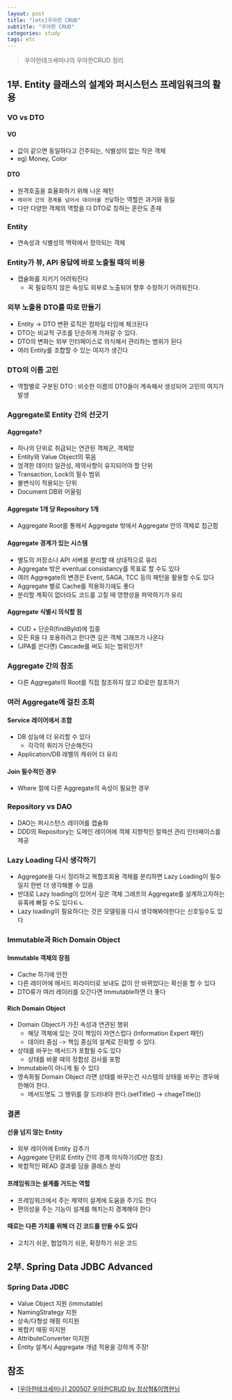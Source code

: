```yaml
---
layout: post
title: "[etc]우아한 CRUD"
subtitle: "우아한 CRUD"
categories: study
tags: etc
---
```

> 우아한테크세미나의 우아한CRUD 정리

## 1부. Entity 클래스의 설계와 퍼시스턴스 프레임워크의 활용
### VO vs DTO
#### VO
- 값이 같으면 동일하다고 간주되는, 식별성이 없는 작은 객체
- eg) Money, Color

#### DTO
- 원격호출을 효율화하기 위해 나온 패턴
- `레이어 간의 경계를 넘어서 데이터를 전달`하는 역할은 과거와 동일
- 다만 다양한 객체의 역할을 다 DTO로 칭하는 혼란도 존재

### Entity
- 연속성과 식별성의 맥락에서 정의되는 객체

### Entity가 뷰, API 응답에 바로 노출될 때의 비용
- 캡슐화를 지키기 어려워진다
    - 꼭 필요하지 않은 속성도 외부로 노출되어 향후 수정하기 어려워진다.

### 외부 노출용 DTO를 따로 만들기
- Entity -> DTO 변환 로직은 컴파일 타임에 체크된다
- DTO는 비교적 구조를 단순하게 가져갈 수 있다.
- DTO의 변화는 외부 인터페이스로 의식해서 관리하는 범위가 된다
- 여러 Entity를 조합할 수 있는 여지가 생긴다

### DTO의 이름 고민
- 역할별로 구분된 DTO : 비슷한 이름의 DTO들이 계속해서 생성되어 고민의 여지가 발생

### Aggregate로 Entity 간의 선긋기
#### Aggregate?
- 하나의 단위로 취급되는 연관된 객체군, 객체망
- Entity와 Value Object의 묶음
- 엄격한 데이터 일관성, 제약사항이 유지되어야 할 단위
- Transaction, Lock의 필수 범위
- 불변식이 적용되는 단위
- Document DB와 어울림

#### Aggregate 1개 당 Repository 1개
- Aggregate Root를 통해서 Aggregate 밖에서 Aggregate 안의 객체로 접근함

#### Aggregate 경계가 있는 시스템
- 별도의 저장소나 API 서버를 분리할 때 상대적으로 유리
- Aggregate 밖은 eventual consistancy를 목표로 할 수도 있다
- 여러 Aggregate의 변경은 Event, SAGA, TCC 등의 패턴을 활용할 수도 있다
- Aggregate 별로 Cache를 적용하기에도 좋다
- 분리할 계획이 없더라도 코드를 고칠 때 영향성을 파악하기가 유리

#### Aggregate 식별시 의식할 점
- CUD + 단순R(findById)에 집중
- 모든 R을 다 포용하려고 한다면 깊은 객체 그래프가 나온다
- (JPA를 쓴다면) Cascade를 써도 되는 범위인가?

### Aggregate 간의 참조
- 다른 Aggregate의 Root를 직접 참조하지 않고 ID로만 참조하기

### 여러 Aggregate에 걸친 조회
#### Service 레이어에서 조합
- DB 성능에 더 유리할 수 있다
    - 각각의 쿼리가 단순해진다
- Application/DB 레벨의 캐쉬어 더 유리

#### Join 필수적인 경우
- Where 절에 다른 Aggregate의 속성이 필요한 경우

### Repository vs DAO
- DAO는 퍼시스턴스 레이어를 캡슐화
- DDD의 Repository는 도메인 레이어에 객체 지향적인 컬렉션 관리 인터페이스를 제공

### Lazy Loading 다시 생각하기
- Aggregate을 다시 정리하고 복합조회용 객체를 분리하면 Lazy Loading이 필수일지 한번 더 생각해볼 수 있음
- 반대로 Lazy loading이 있어서 깊은 객체 그래프의 Aggregate를 설계하고자하는 유혹에 빠질 수도 있다ㅌㄴ
- Lazy loading이 필요하다는 것은 모델링을 다시 생각해봐야한다는 신호일수도 있다

### Immutable과 Rich Domain Object
#### Immutable 객체의 장점
- Cache 하기에 안전
- 다른 레이어에 메서드 파라미터로 보내도 값이 안 바뀌었다는 확신을 할 수 있다
- DTO류가 여러 레이러를 오간다면 Immutable하면 더 좋다

#### Rich Domain Object
- Domain Object가 가진 속성과 연관된 행위
    - 해당 객체에 있는 것이 책임이 자연스럽다 (Information Expert 패턴)
    - 데이터 중심 -> 책임 중심의 설계로 진화할 수 있다.
- 상태를 바꾸는 메서드가 포함될 수도 있다
    - 상태를 바꿀 때의 정합성 검사를 포함
- Immutable이 아니게 될 수 있다
- 영속화될 Domain Object 라면 상태를 바꾸는건 시스템의 상태를 바꾸는 경우에 한해야 한다.
    - 메서드명도 그 행위를 잘 드러내야 한다.(setTitle() -> chageTitle())

### 결론
#### 선을 넘지 않는 Entity
- 외부 레이어에 Entity 감추기
- Aggregate 단위로 Entity 간의 경계 의식하기(ID만 참조)
- 복합적인 READ 결과를 담을 클래스 분리

#### 프레임워크는 설계를 거드는 역할
- 프레임워크에서 주는 제약이 설계에 도움을 주기도 한다
- 편의성을 주는 기능이 설계를 해치는지 경계해야 한다

#### 때로는 다른 가치를 위해 더 긴 코드를 만들 수도 있다
- 고치기 쉬운, 협업하기 쉬운, 확장하기 쉬운 코드

## 2부. Spring Data JDBC Advanced
### Spring Data JDBC
- Value Object 지원 (immutable)
- NamingStrategy 지원
- 상속/다형성 매핑 미지원
- 복합키 매핑 미지원
- AttributeConverter 미지원
- Entity 설계시 Aggregate 개념 적용을 강하게 주장!

## 참조
- [[우아한테크세미나] 200507 우아한CRUD by 정상혁&이명현님](https://www.youtube.com/watch?v=cflK7FTGPlg)